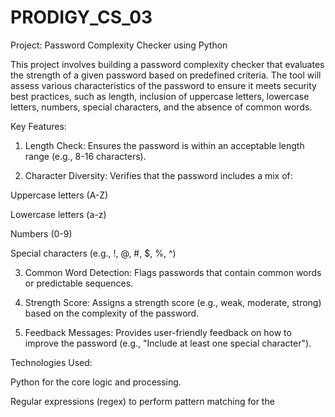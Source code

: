 # PRODIGY_CS_03
Project: Password Complexity Checker using Python

This project involves building a password complexity checker that evaluates the strength of a given password based on predefined criteria. The tool will assess various characteristics of the password to ensure it meets security best practices, such as length, inclusion of uppercase letters, lowercase letters, numbers, special characters, and the absence of common words.

Key Features:

1. Length Check: Ensures the password is within an acceptable length range (e.g., 8-16 characters).


2. Character Diversity: Verifies that the password includes a mix of:

Uppercase letters (A-Z)

Lowercase letters (a-z)

Numbers (0-9)

Special characters (e.g., !, @, #, $, %, ^)



3. Common Word Detection: Flags passwords that contain common words or predictable sequences.


4. Strength Score: Assigns a strength score (e.g., weak, moderate, strong) based on the complexity of the password.


5. Feedback Messages: Provides user-friendly feedback on how to improve the password (e.g., "Include at least one special character").



Technologies Used:

Python for the core logic and processing.

Regular expressions (regex) to perform pattern matching for the

